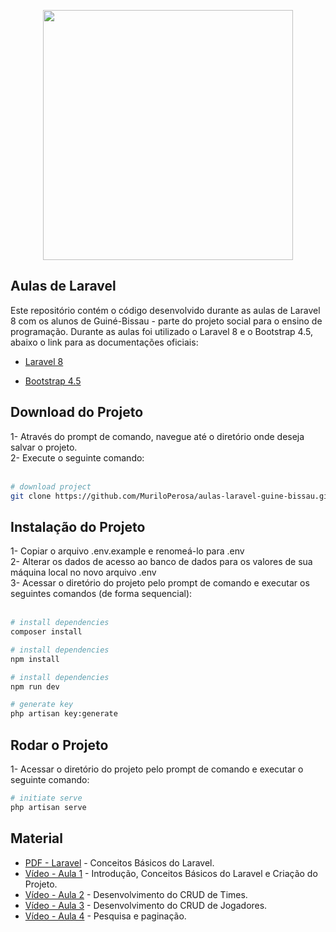 <p align="center"><a href="https://laravel.com" target="_blank"><img src="https://raw.githubusercontent.com/laravel/art/master/logo-lockup/5%20SVG/2%20CMYK/1%20Full%20Color/laravel-logolockup-cmyk-red.svg" width="400"></a></p>

## Aulas de Laravel

Este repositório contém o código desenvolvido durante as aulas de Laravel 8 com os alunos de Guiné-Bissau - parte do projeto social para o ensino de programação. Durante as aulas foi utilizado o Laravel 8 e o Bootstrap 4.5, abaixo o link para as documentações oficiais:

- [Laravel 8](https://laravel.com/docs)

- [Bootstrap 4.5](https://getbootstrap.com/docs/4.5/getting-started/introduction/)


## Download do Projeto 
1- Através do prompt de comando, navegue até o diretório onde deseja salvar o projeto. <br/>
2- Execute o seguinte comando: <br/><br/>
``` bash
# download project
git clone https://github.com/MuriloPerosa/aulas-laravel-guine-bissau.git
```


## Instalação do Projeto
1- Copiar o arquivo .env.example e renomeá-lo para .env <br/>
2- Alterar os dados de acesso ao banco de dados para os valores de sua máquina local no novo arquivo .env <br/>
3- Acessar o diretório do projeto pelo prompt de comando e executar os seguintes comandos (de forma sequencial): <br/> <br/>

``` bash
# install dependencies
composer install

# install dependencies
npm install

# install dependencies
npm run dev

# generate key
php artisan key:generate
```
## Rodar o Projeto
1- Acessar o diretório do projeto pelo prompt de comando e executar o seguinte comando:

``` bash
# initiate serve
php artisan serve
```

## Material

- [PDF - Laravel](https://drive.google.com/file/d/1g6L30yBsNr53aWrvXxuK_JOnin1fK5PN/view?usp=sharing) - Conceitos Básicos do Laravel.<br/>
- [Vídeo - Aula 1](https://youtu.be/inBTUQQrduo) - Introdução, Conceitos Básicos do Laravel e Criação do Projeto.
- [Vídeo - Aula 2](https://youtu.be/DHjC0ThuIMs) - Desenvolvimento do CRUD de Times.
- [Vídeo - Aula 3](https://youtu.be/m9pl22xPgzw) - Desenvolvimento do CRUD de Jogadores.
- [Vídeo - Aula 4](https://youtu.be/CI-FgXlF_yQ) - Pesquisa e paginação.

